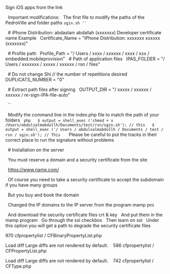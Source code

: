 Sign iOS apps from the link

  Important modifications:
  The first file to modify the paths of the PedroVille and folder paths `` sgin.sh ''
  ``

  # iPhone Distribution: abdaslam abdallah (xxxxxxx) Developer certificate name Example
  Certificate_Name = "iPhone Distribution: xxxxxxx xxxxxx (xxxxxxx)"

  # Profile path
  Profile_Path = "/ Users / xxxx / xxxxxx / xxxx / xxx / embedded.mobileprovision"
  # Path of application files
  IPAS_FOLDER = "/ Users / xxxxxxx / xxxxx / xxxxxx / rsn / files"

  # Do not change Shi // the number of repetitions desired
  DUPLICATS_NUMBER = "0"

  # Extract path files after signing
  OUTPUT_DIR = "/ xxxxx / xxxxxx / xxxxxx / re-sign-IPA-file-auto"

  ``

  Modify the command line in the index.php file to match the path of your folders
  `` php
  $ output = shell_exec ('chmod + x /Users/abdulsalmabdullh/Documents/test/rsn/sgin.sh'); // this
  $ output = shell_exec ('/ Users / abdulsalmabdullh / Documents / test / rsn / sgin.sh'); // This
  ``
  Please be careful to put the tracks in their correct place to run the signature without problems

  # Installation on the server

  You must reserve a domain and a security certificate from the site

  https://www.name.com/

  Of course you need to take a security certificate to accept the subdomain if you have many groups

  But you buy and book the domain

  Changed the IP domains to the IP server from the program mamp pro

  And download the security certificate files crt & key
  And put them in the mamp program
  Go through the ssl checkbox
  Then learn on ssl
  Under this option you will get a path to degrade the security certificate files
  

970 cfpropertylist / CFBinaryPropertyList.php


 Load diff
 Large diffs are not rendered by default.
   586 cfpropertylist / CFPropertyList.php


 Load diff
 Large diffs are not rendered by default.
   742 cfpropertylist / CFType.php
